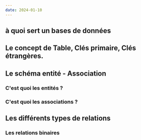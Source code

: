 ```yaml
---
date: 2024-01-10
---
```

## à  quoi sert un bases de données

## Le concept de Table, Clés primaire, Clés étrangères.


## Le schéma entité - Association


### C'est quoi les entités ?

### C'est quoi les associations ?


## Les différents types de relations

### Les relations binaires
